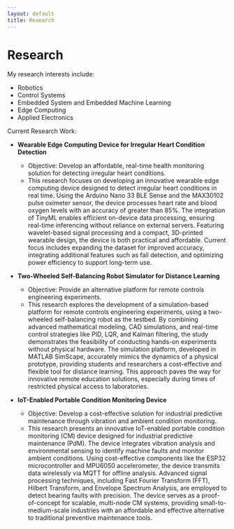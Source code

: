 ```yaml
---
layout: default
title: Research
---
```


# Research

My research interests include:

- Robotics
- Control Systems
- Embedded System and Embedded Machine Learning
- Edge Computing
- Applied Electronics

Current Research Work:

- **Wearable Edge Computing Device for Irregular Heart Condition Detection**
  - Objective: Develop an affordable, real-time health monitoring solution for detecting irregular heart conditions.
  - This  research focuses on developing an innovative wearable edge computing device designed to detect irregular heart conditions in real time. Using the Arduino Nano 33 BLE Sense and the MAX30102 pulse oximeter sensor, the device processes heart rate and blood oxygen levels with an accuracy of greater than 85%. The integration of TinyML enables efficient on-device data processing, ensuring real-time inferencing without reliance on external servers. Featuring wavelet-based signal processing and a compact, 3D-printed wearable design, the device is both practical and affordable. Current focus includes expanding the dataset for improved accuracy, integrating additional features such as fall detection, and optimizing power efficiency to support long-term use. 

- **Two-Wheeled Self-Balancing Robot Simulator for Distance Learning**
  - Objective: Provide an alternative platform for remote controls engineering experiments.
  - This research explores the development of a simulation-based platform for remote controls engineering experiments, using a two-wheeled self-balancing robot as the testbed. By combining advanced mathematical modeling, CAD simulations, and real-time control strategies like PID, LQR, and Kalman filtering, the study demonstrates the feasibility of conducting hands-on experiments without physical hardware. The simulation platform, developed in MATLAB SimScape, accurately mimics the dynamics of a physical prototype, providing students and researchers a cost-effective and flexible tool for distance learning. This approach paves the way for innovative remote education solutions, especially during times of restricted physical access to laboratories.
 
- **IoT-Enabled Portable Condition Monitoring Device**
  - Objective: Develop a cost-effective solution for industrial predictive maintenance through vibration and ambient condition monitoring.
  - This research presents an innovative IoT-enabled portable condition monitoring (CM) device designed for industrial predictive maintenance (PdM). The device integrates vibration analysis and environmental sensing to identify machine faults and monitor ambient conditions. Using cost-effective components like the ESP32 microcontroller and MPU6050 accelerometer, the device transmits data wirelessly via MQTT for offline analysis. Advanced signal processing techniques, including Fast Fourier Transform (FFT), Hilbert Transform, and Envelope Spectrum Analysis, are employed to detect bearing faults with precision. The device serves as a proof-of-concept for scalable, multi-node CM systems, providing small-to-medium-scale industries with an affordable and effective alternative to traditional preventive maintenance tools.
